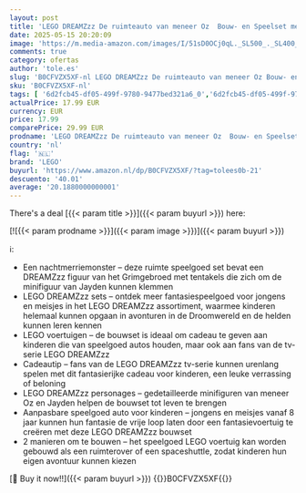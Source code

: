 ```yaml
---
layout: post
title: 'LEGO DREAMZzz De ruimteauto van meneer Oz  Bouw- en Speelset met Aanpasbare Speelgoed Auto en Minifiguren van Meneer Oz  Albert en Jayden  Cadeau voor kinderen  Jongens en Meisjes vanaf 8 Jaar 71475'
date: 2025-05-15 20:20:09
image: 'https://m.media-amazon.com/images/I/51sD0OCj0qL._SL500_._SL400_.jpg'
comments: true
category: ofertas
author: 'tole.es'
slug: 'B0CFVZX5XF-nl LEGO DREAMZzz De ruimteauto van meneer Oz Bouw- en...'
sku: 'B0CFVZX5XF-nl'
tags: [ '6d2fcb45-df05-499f-9780-9477bed321a6_0','6d2fcb45-df05-499f-9780-9477bed321a6_8801','Arborist Merchandising Root','Bouw- & constructiespeelgoed','Lego','Self Service','Special Features Stores','Speelgoed & spellen','Speelgoedbouwsets','lego','🇳🇱', ]
actualPrice: 17.99 EUR
currency: EUR
price: 17.99
comparePrice: 29.99 EUR
prodname: 'LEGO DREAMZzz De ruimteauto van meneer Oz  Bouw- en Speelset met Aanpasbare Speelgoed Auto en Minifiguren van Meneer Oz  Albert en Jayden  Cadeau voor kinderen  Jongens en Meisjes vanaf 8 Jaar 71475'
country: 'nl'
flag: '🇳🇱'
brand: 'LEGO'
buyurl: 'https://www.amazon.nl/dp/B0CFVZX5XF/?tag=tolees0b-21'
descuento: '40.01'
average: '20.1880000000001'
---
```


There's a deal [{{< param title >}}]({{< param buyurl >}})  here:

[![{{< param prodname >}}]({{< param image >}})]({{< param buyurl >}})

ℹ️:

- Een nachtmerriemonster – deze ruimte speelgoed set bevat een DREAMZzz figuur van het Grimgebroed met tentakels die zich om de minifiguur van Jayden kunnen klemmen
- LEGO DREAMZzz sets – ontdek meer fantasiespeelgoed voor jongens en meisjes in het LEGO DREAMZzz assortiment, waarmee kinderen helemaal kunnen opgaan in avonturen in de Droomwereld en de helden kunnen leren kennen
- LEGO voertuigen – de bouwset is ideaal om cadeau te geven aan kinderen die van speelgoed autos houden, maar ook aan fans van de tv-serie LEGO DREAMZzz
- Cadeautip – fans van de LEGO DREAMZzz tv-serie kunnen urenlang spelen met dit fantasierijke cadeau voor kinderen, een leuke verrassing of beloning
- LEGO DREAMZzz personages – gedetailleerde minifiguren van meneer Oz en Jayden helpen de bouwset tot leven te brengen
- Aanpasbare speelgoed auto voor kinderen – jongens en meisjes vanaf 8 jaar kunnen hun fantasie de vrije loop laten door een fantasievoertuig te creëren met deze LEGO DREAMZzz bouwset
- 2 manieren om te bouwen – het speelgoed LEGO voertuig kan worden gebouwd als een ruimterover of een spaceshuttle, zodat kinderen hun eigen avontuur kunnen kiezen

[🛒 Buy it now!!]({{< param buyurl >}})
{{<world>}}B0CFVZX5XF{{</world>}}
